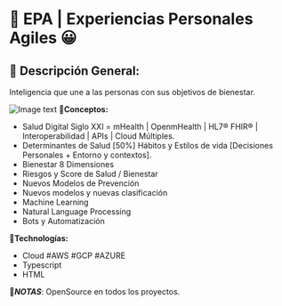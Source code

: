# 🔹 EPA | Experiencias Personales Agiles 😀 
## 🔸 Descripción General:
Inteligencia que une a las personas con sus objetivos de bienestar.

![Image text](https://www.epa-bienestar.com/assets/img/RoadMap-EPA-Bienestar.jpg)
🔸**Conceptos:**
- Salud Digital Siglo XXI = mHealth | OpenmHealth | HL7® FHIR® | Interoperabilidad | APIs | Cloud Múltiples.
- Determinantes de Salud [50%] Hábitos y Estilos de vida [Decisiones Personales + Entorno y contextos]. 
- Bienestar 8 Dimensiones
- Riesgos y Score de Salud / Bienestar
- Nuevos Modelos de Prevención
- Nuevos modelos y nuevas clasificación
- Machine Learning
- Natural Language Processing
- Bots y Automatización

🔸**Technologías:**
- Cloud #AWS #GCP #AZURE
- Typescript
- HTML

📌***NOTAS***: 
OpenSource en todos los proyectos.
